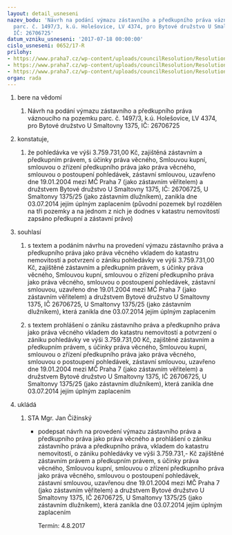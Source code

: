 ```yaml
---
layout: detail_usneseni
nazev_bodu: 'Návrh na podání výmazu zástavního a předkupního práva váznoucího na pozemku
  parc. č. 1497/3, k.ú. Holešovice, LV 4374, pro Bytové družstvo U Smaltovny 1375,
  IČ: 26706725'
datum_vzniku_usneseni: '2017-07-18 00:00:00'
cislo_usneseni: 0652/17-R
prilohy:
- https://www.praha7.cz/wp-content/uploads/councilResolution/Resolutions/29324/export/01_vym1375~226363.doc
- https://www.praha7.cz/wp-content/uploads/councilResolution/Resolutions/29324/export/02_vym1375~226362.pdf
- https://www.praha7.cz/wp-content/uploads/councilResolution/Resolutions/29324/export/export~295667.pdf
organ: rada
---
```

<ol id="urzList" class="urzList_view"><li class="urzClass1" id=""><span name="1">bere na vědomí</span><ol class="urzOlClass"><li class="urzClass2" id="" style="text-align: left;"><span><p>Návrh na podání výmazu zástavního a předkupního práva váznoucího na pozemku parc. č. 1497/3, k.ú. Holešovice, LV 4374, pro Bytové družstvo U Smaltovny 1375, IČ: 26706725</p></span></li></ol></li><li class="urzClass1" id=""><span name="50">konstatuje,</span><ol class="urzOlClass"><li class="urzClass2" id="" style="text-align: left;"><span><p>že pohledávka ve výši 3.759.731,00 Kč, zajištěná zástavním a předkupním právem, s účinky práva věcného, Smlouvou kupní, smlouvou o zřízení předkupního práva jako práva věcného, smlouvou o postoupení pohledávek, zástavní smlouvou, uzavřeno dne 19.01.2004 mezi MČ Praha 7 (jako zástavním věřitelem) a družstvem Bytové družstvo U Smaltovny 1375, IČ: 26706725, U Smaltonvy 1375/25 (jako zástavním dlužníkem), zanikla dne 03.07.2014 jejím úplným zaplacením (původní pozemek byl rozdělen na tři pozemky a na jednom z nich je dodnes v katastru nemovitostí zapsáno předkupní a zástavní právo)<br></p></span></li></ol></li><li class="urzClass1" id=""><span name="26">souhlasí</span><ol class="urzOlClass"><li class="urzClass2" id="" style="text-align: left;"><span><p>s textem a podáním návrhu na provedení výmazu zástavního práva a předkupního práva jako práva věcného vkladem do katastru nemovitostí a potvrzení o zániku pohledávky ve výši 3.759.731,00 Kč, zajištěné zástavním a předkupním právem, s účinky práva věcného, Smlouvou kupní, smlouvou o zřízení předkupního práva jako práva věcného, smlouvou o postoupení pohledávek, zástavní smlouvou, uzavřeno dne 19.01.2004 mezi MČ Praha 7 (jako zástavním věřitelem) a družstvem Bytové družstvo U Smaltovny 1375, IČ 26706725, U Smaltonvy 1375/25 (jako zástavním dlužníkem), která zanikla dne 03.07.2014 jejím úplným zaplacením</p></span></li><li class="urzClass2" id="" style="text-align: left;"><span><p>s textem prohlášení o zániku zástavního práva a předkupního práva jako práva věcného vkladem do katastru nemovitostí a potvrzení o zániku pohledávky ve výši 3.759.731,00 Kč, zajištěné zástavním a předkupním právem, s účinky práva věcného, Smlouvou kupní, smlouvou o zřízení předkupního práva jako práva věcného, smlouvou o postoupení pohledávek, zástavní smlouvou, uzavřeno dne 19.01.2004 mezi MČ Praha 7 (jako zástavním věřitelem) a družstvem Bytové družstvo U Smaltovny 1375, IČ 26706725, U Smaltonvy 1375/25 (jako zástavním dlužníkem), která zanikla dne 03.07.2014 jejím úplným zaplacením</p></span></li></ol></li><li class="urzClass1" id="urzUkoly"><span name="1">ukládá</span><ol class="urzOlClass"><li class="urzClass2"><span><p>STA Mgr. Jan Čižinský</p></span><ul class="urzUlClass"><li class="urzClass3"><span><p>podepsat návrh na provedení výmazu zástavního práva a předkupního práva jako práva věcného a prohlášení o zániku zástavního práva a předkupního práva, vkladem do katastru nemovitostí, o zániku pohledávky ve výši 3.759.731,- Kč zajištěné zástavním právem a předkupním právem, s účinky práva věcného, Smlouvou kupní,  smlouvou o zřízení předkupního práva jako práva věcného, smlouvou o postoupení pohledávek, zástavní smlouvou, uzavřenou dne 19.01.2004 mezi MČ Praha 7 (jako zástavním věřitelem) a družstvem Bytové družstvo U Smaltovny 1375, IČ 26706725, U Smaltonvy 1375/25 (jako zástavním dlužníkem), která zanikla dne 03.07.2014 jejím úplným zaplacením</p></span><span class="urzUkolTermin">  Termín:&nbsp;4.8.2017</span></li></ul></li></ol></li></ol>